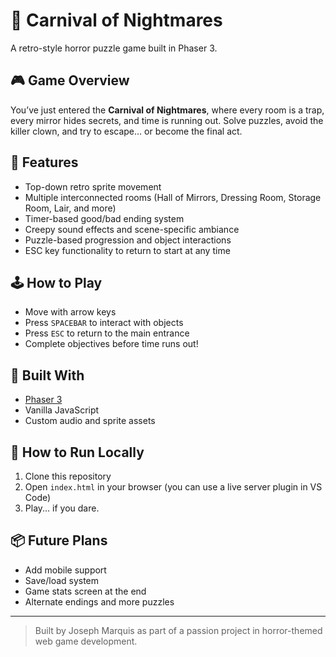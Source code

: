 # 🎪 Carnival of Nightmares

A retro-style horror puzzle game built in Phaser 3.

## 🎮 Game Overview
You’ve just entered the **Carnival of Nightmares**, where every room is a trap, every mirror hides secrets, and time is running out. Solve puzzles, avoid the killer clown, and try to escape... or become the final act.

## 🧠 Features
- Top-down retro sprite movement
- Multiple interconnected rooms (Hall of Mirrors, Dressing Room, Storage Room, Lair, and more)
- Timer-based good/bad ending system
- Creepy sound effects and scene-specific ambiance
- Puzzle-based progression and object interactions
- ESC key functionality to return to start at any time

## 🕹️ How to Play
- Move with arrow keys
- Press `SPACEBAR` to interact with objects
- Press `ESC` to return to the main entrance
- Complete objectives before time runs out!

## 🧱 Built With
- [Phaser 3](https://phaser.io/)
- Vanilla JavaScript
- Custom audio and sprite assets


## 🚀 How to Run Locally
1. Clone this repository
2. Open `index.html` in your browser (you can use a live server plugin in VS Code)
3. Play... if you dare.

## 📦 Future Plans
- Add mobile support
- Save/load system
- Game stats screen at the end
- Alternate endings and more puzzles

---

> Built by Joseph Marquis as part of a passion project in horror-themed web game development.
